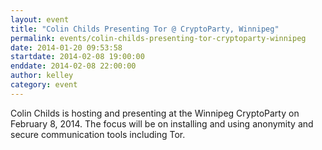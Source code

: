 ```yaml
---
layout: event
title: "Colin Childs Presenting Tor @ CryptoParty, Winnipeg"
permalink: events/colin-childs-presenting-tor-cryptoparty-winnipeg
date: 2014-01-20 09:53:58
startdate: 2014-02-08 19:00:00
enddate: 2014-02-08 22:00:00
author: kelley
category: event
---
```


Colin Childs is hosting and presenting at the Winnipeg CryptoParty on February 8, 2014. The focus will be on installing and using anonymity and secure communication tools including Tor.
